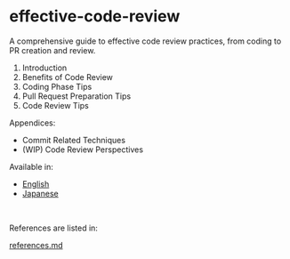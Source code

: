 # effective-code-review
A comprehensive guide to effective code review practices, from coding to PR creation and review.

1. Introduction
2. Benefits of Code Review
3. Coding Phase Tips
4. Pull Request Preparation Tips
5. Code Review Tips

Appendices:
- Commit Related Techniques
- (WIP) Code Review Perspectives

Available in:
- [English](./en)
- [Japanese](./ja)

<br>

References are listed in:

[references.md](./refs/references.md)
